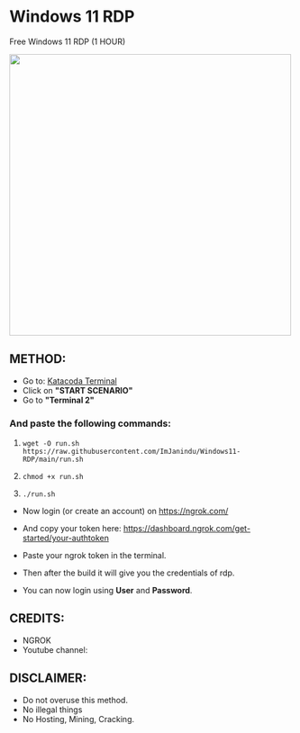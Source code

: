 # Windows 11 RDP

Free Windows 11 RDP (1 HOUR)

<img src="https://telegra.ph/file/ae06b28d76b6fb3c1dc69.jpg" width="500" />

## METHOD:

- Go to: [Katacoda Terminal](https://www.katacoda.com/openshift/courses/subsystems/container-internals-lab-2-0-part-1)
- Click on **"START SCENARIO"**
- Go to **"Terminal 2"**

### And paste the following commands:

1. `wget -O run.sh https://raw.githubusercontent.com/ImJanindu/Windows11-RDP/main/run.sh`

2. `chmod +x run.sh`

3. `./run.sh`

- Now login (or create an account) on https://ngrok.com/ 

- And copy your token here: https://dashboard.ngrok.com/get-started/your-authtoken

- Paste your ngrok token in the terminal.
- Then after the build it will give you the credentials of rdp.
- You can now login using **User** and **Password**.

## CREDITS:

- NGROK
- Youtube channel: 

## DISCLAIMER:

 - Do not overuse this method.
 - No illegal things
 - No Hosting, Mining, Cracking.
